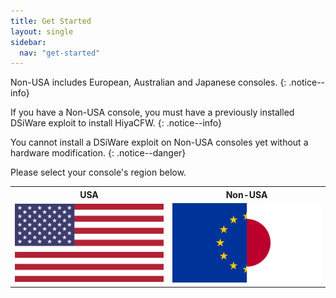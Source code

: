 ```yaml
---
title: Get Started
layout: single
sidebar:
  nav: "get-started"
---
```


Non-USA includes European, Australian and Japanese consoles.
{: .notice--info}

If you have a Non-USA console, you must have a previously installed DSiWare exploit to install HiyaCFW.
{: .notice--info}

You cannot install a DSiWare exploit on Non-USA consoles yet without a hardware modification.
{: .notice--danger}

Please select your console's region below.

<table>
  <colgroup>
    <col span="1" style="width: 50%;" />
    <col span="1" style="width: 50%;" />
  </colgroup>
  <tbody>
    <tr>
      <th>USA</th>
      <th>Non-USA</th>
    </tr>
      <tr>
        <td><a href="/guide/installing-unlaunch/"><img src="/assets/images/usa.png" alt="USA"></a></td>
        <td><a href="/guide/installing-unlaunch-(no-ugopwn)/"><img src="/assets/images/eurjpn.png" alt="Non-USA"></a></td>
      </tr>
  </tbody>
</table>

